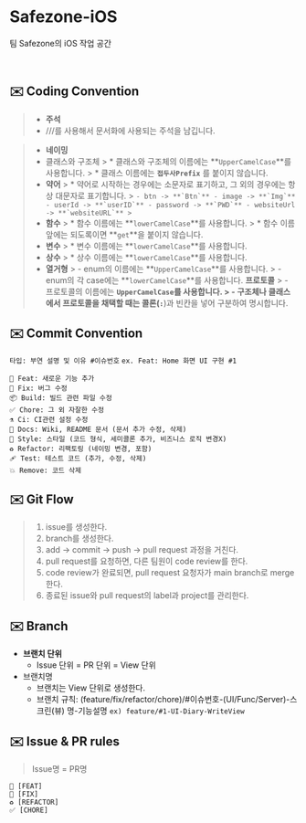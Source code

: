 # Safezone-iOS
팀 Safezone의 iOS 작업 공간

<br>

## ✉️ Coding Convention
> * **주석**
  > * ///를 사용해서 문서화에 사용되는 주석을 남깁니다.
  
> * **네이밍**
  > * 클래스와 구조체
    > * 클래스와 구조체의 이름에는 **`UpperCamelCase`**를 사용합니다.
    > * 클래스 이름에는 **`접두사Prefix`** 를 붙이지 않습니다.
  > * **약어**
    > * 약어로 시작하는 경우에는 소문자로 표기하고, 그 외의 경우에는 항상 대문자로 표기합니다.
    > ```
        - btn -> **`Btn`**
        - image -> **`Img`**
        - userId -> **`userID`**
        - password -> **`PWD`**
        - websiteUrl -> **`websiteURL`**
    > ```
  > * **함수**
    > * 함수 이름에는 **`lowerCamelCase`**를 사용합니다.
    > * 함수 이름 앞에는 되도록이면 **`get`**을 붙이지 않습니다.
  > * **변수**
    > * 변수 이름에는 **`lowerCamelCase`**를 사용합니다.
  > * **상수**
    > * 상수 이름에는 **`lowerCamelCase`**를 사용합니다.
  > * **열거형**
    > - enum의 이름에는 **`UpperCamelCase`**를 사용합니다.
    > - enum의 각 case에는 **`lowerCamelCase`**를 사용합니다.
  > **프로토콜**
    > - 프로토콜의 이름에는 **`UpperCamelCase`**를 사용합니다.
    > - 구조체나 클래스에서 프로토콜을 채택할 때는 콜론(**`:`**)과 빈칸을 넣어 구분하여 명시합니다.

## ✉️ Commit Convention
`타입: 부연 설명 및 이유 #이슈번호` `ex. Feat: Home 화면 UI 구현 #1`

```
🎉 Feat: 새로운 기능 추가
🔧 Fix: 버그 수정
📦️ Build: 빌드 관련 파일 수정
✅ Chore: 그 외 자잘한 수정
⚗️ Ci: CI관련 설정 수정
📝 Docs: Wiki, README 문서 (문서 추가 수정, 삭제)
🎨 Style: 스타일 (코드 형식, 세미콜론 추가, 비즈니스 로직 변경X)
♻️ Refactor: 리팩토링 (네이밍 변경, 포함)
🩹 Test: 테스트 코드 (추가, 수정, 삭제)
💥 Remove: 코드 삭제
```


## ✉️ Git Flow
> 1. issue를 생성한다.
> 2. branch를 생성한다.
> 3. add → commit → push → pull request 과정을 거친다.
> 4. pull request를 요청하면, 다른 팀원이 code review를 한다.
> 5. code review가 완료되면, pull request 요청자가 main branch로 merge한다.
> 6. 종료된 issue와 pull request의 label과 project를 관리한다.


## ✉️ Branch
- **브랜치 단위**
    - Issue 단위 = PR 단위 = View 단위
- 브랜치명
    - 브랜치는 View 단위로 생성한다.
    - 브랜치 규칙: (feature/fix/refactor/chore)/#이슈번호-(UI/Func/Server)-스크린(뷰) 명-기능설명
        `ex) feature/#1-UI-Diary-WriteView`


## ✉️ Issue & PR rules
> Issue명 = PR명
```
🎉 [FEAT]
🔧 [FIX]
♻️ [REFACTOR]
✅ [CHORE]
```

